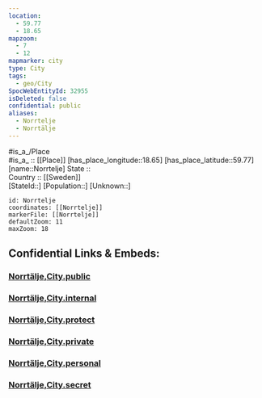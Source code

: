 ```yaml
---
location:
  - 59.77
  - 18.65
mapzoom:
  - 7
  - 12
mapmarker: city
type: City
tags:
  - geo/City
SpocWebEntityId: 32955
isDeleted: false
confidential: public
aliases:
  - Norrtelje
  - Norrtälje
---
```

#is_a_/Place  
#is_a_ :: [[Place]] 
[has_place_longitude::18.65] 
[has_place_latitude::59.77] 
[name::Norrtelje] 
State ::  
Country :: [[Sweden]]  
[StateId::] 
[Population::] 
[Unknown::] 


```leaflet
id: Norrtelje
coordinates: [[Norrtelje]] 
markerFile: [[Norrtelje]] 
defaultZoom: 11 
maxZoom: 18
```


## Confidential Links & Embeds: 

### [Norrtälje,City.public](/_public/\Earth\Continent\Europe\Europe~North\Sweden\Provinces~Sweden\Stockholm,Province\counties~Stockholm\Norrtälje,CountyNorrtälje,City.public.md) 

### [Norrtälje,City.internal](/_internal/\Earth\Continent\Europe\Europe~North\Sweden\Provinces~Sweden\Stockholm,Province\counties~Stockholm\Norrtälje,CountyNorrtälje,City.internal.md) 

### [Norrtälje,City.protect](/_protect/\Earth\Continent\Europe\Europe~North\Sweden\Provinces~Sweden\Stockholm,Province\counties~Stockholm\Norrtälje,CountyNorrtälje,City.protect.md) 

### [Norrtälje,City.private](/_private/\Earth\Continent\Europe\Europe~North\Sweden\Provinces~Sweden\Stockholm,Province\counties~Stockholm\Norrtälje,CountyNorrtälje,City.private.md) 

### [Norrtälje,City.personal](/_personal/\Earth\Continent\Europe\Europe~North\Sweden\Provinces~Sweden\Stockholm,Province\counties~Stockholm\Norrtälje,CountyNorrtälje,City.personal.md) 

### [Norrtälje,City.secret](/_secret/\Earth\Continent\Europe\Europe~North\Sweden\Provinces~Sweden\Stockholm,Province\counties~Stockholm\Norrtälje,CountyNorrtälje,City.secret.md)

